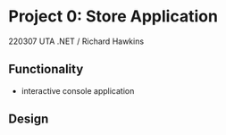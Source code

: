 # Project 0: Store Application
220307 UTA .NET / Richard Hawkins

## Functionality
* interactive console application


## Design

